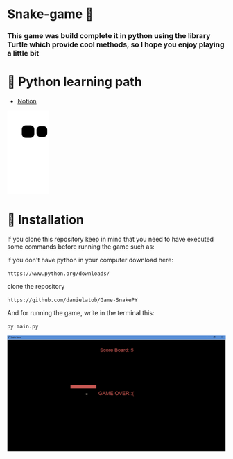 # Snake-game :snake:

### This game was build complete it in python using the library Turtle which provide cool methods, so I hope you enjoy playing a little bit

# 🐍 Python learning path

* [Notion](https://www.notion.so/RUTA-DE-APRENDIZAJE-PYTHON-DANIELA-e6a0a4cd51044306a3a4de94c614c9a9)

![Snake animation](https://github.com/rafaballerini/rafaballerini/blob/output/github-contribution-grid-snake.svg)


# 🐍 Installation

If you clone this repository keep in mind that you need to have executed some commands before running the game such as:

if you don't have python in your computer download here:
```
https://www.python.org/downloads/
```

clone the repository
```
https://github.com/danielatob/Game-SnakePY
```

And for running the game, write in the terminal this:
```
py main.py
```

<img src="https://raw.githubusercontent.com/DanielaTob/img/main/snakegame.png" alt="snake" />
